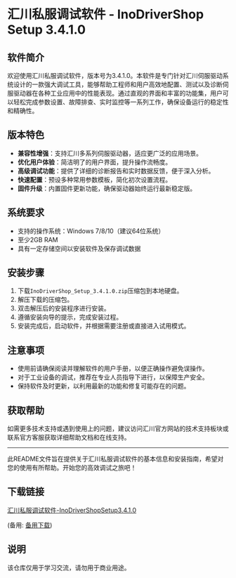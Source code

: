 # 汇川私服调试软件 - InoDriverShop Setup 3.4.1.0

## 软件简介
欢迎使用汇川私服调试软件，版本号为3.4.1.0。本软件是专门针对汇川伺服驱动系统设计的一款强大调试工具，能够帮助工程师和用户高效地配置、测试以及诊断伺服驱动器在各种工业应用中的性能表现。通过直观的界面和丰富的功能集，用户可以轻松完成参数设置、故障排查、实时监控等一系列工作，确保设备运行的稳定性和精确性。

## 版本特色
- **兼容性增强**：支持汇川多系列伺服驱动器，适应更广泛的应用场景。
- **优化用户体验**：简洁明了的用户界面，提升操作流畅度。
- **高级调试功能**：提供了详细的诊断报告和实时数据反馈，便于深入分析。
- **快速配置**：预设多种常用参数模板，简化初次设置流程。
- **固件升级**：内置固件更新功能，确保驱动器始终运行最新稳定版。

## 系统要求
- 支持的操作系统：Windows 7/8/10（建议64位系统）
- 至少2GB RAM
- 具有一定存储空间以安装软件及保存调试数据

## 安装步骤
1. 下载`InoDriverShop_Setup_3.4.1.0.zip`压缩包到本地硬盘。
2. 解压下载的压缩包。
3. 双击解压后的安装程序进行安装。
4. 遵循安装向导的提示，完成安装过程。
5. 安装完成后，启动软件，并根据需要注册或直接进入试用模式。

## 注意事项
- 使用前请确保阅读并理解软件的用户手册，以便正确操作避免误操作。
- 对于工业设备的调试，推荐在专业人员指导下进行，以保障生产安全。
- 保持软件及时更新，以利用最新的功能和修复可能存在的问题。

## 获取帮助
如需更多技术支持或遇到使用上的问题，建议访问汇川官方网站的技术支持板块或联系官方客服获取详细帮助文档和在线支持。

---

此README文件旨在提供关于汇川私服调试软件的基本信息和安装指南，希望对您的使用有所帮助。开始您的高效调试之旅吧！

## 下载链接
[汇川私服调试软件-InoDriverShopSetup3.4.1.0](https://pan.quark.cn/s/d0c80f7510be) 

(备用: [备用下载](https://pan.baidu.com/s/1tY01TQxfaX9iJ1REMz3o_A?pwd=1234))

## 说明

该仓库仅用于学习交流，请勿用于商业用途。
